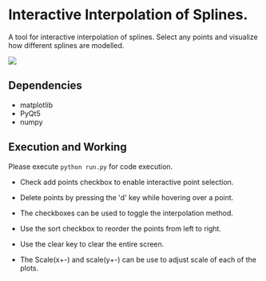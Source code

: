 # Interactive Interpolation of Splines.
A tool for interactive interpolation of splines. Select any points and visualize how different splines are modelled. 

![](demo.gif)

## Dependencies

+ matplotlib
+ PyQt5
+ numpy


## Execution and Working

Please execute `python run.py` for code execution.

+  Check add points checkbox to enable interactive point selection. 

+  Delete points by pressing the 'd' key while hovering over a point.

+  The checkboxes can be used to toggle the interpolation method. 

+  Use the sort checkbox to reorder the points from left to right.

+  Use the clear key to clear the entire screen. 

+  The Scale(x+-) and scale(y+-) can be use to adjust scale of each of the plots. 
